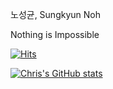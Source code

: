 노성균, Sungkyun Noh

Nothing is Impossible

[![Hits](https://hits.seeyoufarm.com/api/count/incr/badge.svg?url=https%3A%2F%2Fgithub.com%2Fgenesis7153&count_bg=%2379C83D&title_bg=%23555555&icon=&icon_color=%23E7E7E7&title=hits&edge_flat=false)](https://hits.seeyoufarm.com)

[![Chris's GitHub stats](https://github-readme-stats.vercel.app/api?username=genesis7153)](https://github.com/anuraghazra/github-readme-stats)
